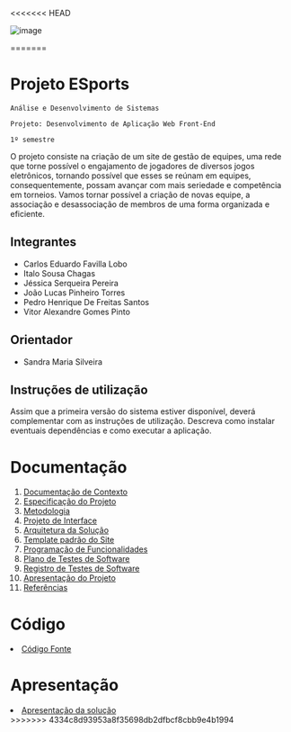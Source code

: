 <<<<<<< HEAD


![image](https://user-images.githubusercontent.com/74870713/168460237-f9f24701-567c-4ab6-a965-ee3af93e3ff6.png)

=======
# Projeto ESports

`Análise e Desenvolvimento de Sistemas`

`Projeto: Desenvolvimento de Aplicação Web Front-End`

`1º semestre`

O projeto consiste na criação de um site de gestão de equipes, uma rede que torne possível o engajamento de jogadores de diversos jogos eletrônicos, tornando possível que esses se reúnam em equipes, consequentemente, possam avançar com mais seriedade e competência em torneios. Vamos tornar possível a criação de novas equipe, a associação e desassociação de membros de uma forma organizada e eficiente.

## Integrantes

* Carlos Eduardo Favilla Lobo
* Italo Sousa Chagas
* Jéssica Serqueira Pereira
* João Lucas Pinheiro Torres
* Pedro Henrique De Freitas Santos
* Vitor Alexandre Gomes Pinto

## Orientador

* Sandra Maria Silveira

## Instruções de utilização

Assim que a primeira versão do sistema estiver disponível, deverá complementar com as instruções de utilização. Descreva como instalar eventuais dependências e como executar a aplicação.

# Documentação

<ol>
<li><a href="docs/01-Documentação de Contexto.md"> Documentação de Contexto</a></li>
<li><a href="docs/02-Especificação do Projeto.md"> Especificação do Projeto</a></li>
<li><a href="docs/03-Metodologia.md"> Metodologia</a></li>
<li><a href="docs/04-Projeto de Interface.md"> Projeto de Interface</a></li>
<li><a href="docs/05-Arquitetura da Solução.md"> Arquitetura da Solução</a></li>
<li><a href="docs/06-Template padrão do Site.md"> Template padrão do Site</a></li>
<li><a href="docs/07-Programação de Funcionalidades.md"> Programação de Funcionalidades</a></li>
<li><a href="docs/08-Plano de Testes de Software.md"> Plano de Testes de Software</a></li>
<li><a href="docs/09-Registro de Testes de Software.md"> Registro de Testes de Software</a></li>
<li><a href="docs/10-Apresentação do Projeto.md"> Apresentação do Projeto</a></li>
<li><a href="docs/11-Referências.md"> Referências</a></li>
</ol>

# Código

<li><a href="src/README.md"> Código Fonte</a></li>

# Apresentação

<li><a href="presentation/README.md"> Apresentação da solução</a></li>
>>>>>>> 4334c8d93953a8f35698db2dfbcf8cbb9e4b1994
